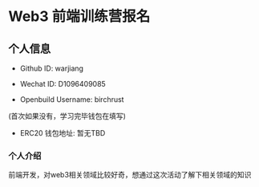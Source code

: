 # Web3 前端训练营报名

## 个人信息

* Github ID: warjiang

* Wechat ID: D1096409085

* Openbuild Username: birchrust

(首次如果没有，学习完毕钱包在填写)

* ERC20 钱包地址: 暂无TBD

### 个人介绍
前端开发，对web3相关领域比较好奇，想通过这次活动了解下相关领域的知识



